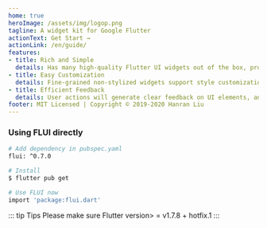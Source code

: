 ```yaml
---
home: true
heroImage: /assets/img/logop.png
tagline: A widget kit for Google Flutter
actionText: Get Start →
actionLink: /en/guide/
features:
- title: Rich and Simple
  details: Has many high-quality Flutter UI widgets out of the box, providing richer features and functions to improve development efficiency.
- title: Easy Customization
  details: Fine-grained non-stylized widgets support style customization to meet different product needs.
- title: Efficient Feedback
  details: User actions will generate clear feedback on UI elements, and users can perceive states through interface interaction.
footer: MIT Licensed | Copyright © 2019-2020 Hanran Liu
---
```


### Using FLUI directly
```bash
# Add dependency in pubspec.yaml
flui: ^0.7.0 

# Install
$ flutter pub get

# Use FLUI now
import 'package:flui.dart'
```

::: tip Tips
Please make sure Flutter version> = v1.7.8 + hotfix.1
:::

